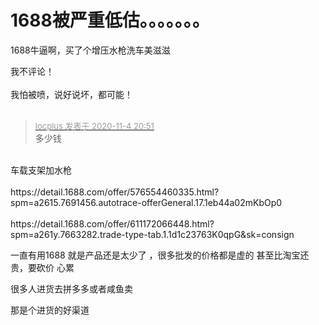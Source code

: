 # 1688被严重低估。。。。。。。


1688牛逼啊，买了个增压水枪洗车美滋滋<img src="static/image/smiley/default/lol.gif" smilieid="12" border="0" alt="" /> 

我不评论！<br />
<br />
我怕被喷，说好说坏，都可能！<br />
<br />
<img src="static/image/smiley/default/lol.gif" smilieid="12" border="0" alt="" /><img src="static/image/smiley/default/lol.gif" smilieid="12" border="0" alt="" /><img src="static/image/smiley/default/lol.gif" smilieid="12" border="0" alt="" />

<div class="quote"><blockquote><font size="2"><a href="https://www.hostloc.com/forum.php?mod=redirect&amp;goto=findpost&amp;pid=9403518&amp;ptid=762494" target="_blank"><font color="#999999">locplus 发表于 2020-11-4 20:51</font></a></font><br />
多少钱</blockquote></div><br />
车载支架加水枪<img src="static/image/smiley/default/lol.gif" smilieid="12" border="0" alt="" /><br />
<br />
https://detail.1688.com/offer/576554460335.html?spm=a2615.7691456.autotrace-offerGeneral.17.1eb44a02mKbOp0<br />
<br />
https://detail.1688.com/offer/611172066448.html?spm=a261y.7663282.trade-type-tab.1.1d1c23763K0qpG&amp;sk=consign

一直有用1688 就是产品还是太少了 ，很多批发的价格都是虚的 甚至比淘宝还贵，要砍价 心累

很多人进货去拼多多或者咸鱼卖

那是个进货的好渠道
